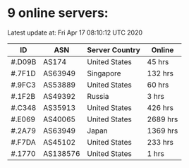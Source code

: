 # 9 online servers:

Latest update at: Fri Apr 17 08:10:12 UTC 2020

| ID | ASN | Server Country | Online |
| -- | --- | -------------- | ------ |
| #.D09B | AS174 | United States | 45 hrs |
| #.7F1D | AS63949 | Singapore | 132 hrs |
| #.9FC3 | AS53889 | United States | 60 hrs |
| #.1F2B | AS49392 | Russia | 3 hrs |
| #.C348 | AS35913 | United States | 426 hrs |
| #.E069 | AS40065 | United States | 2689 hrs |
| #.2A79 | AS63949 | Japan | 1369 hrs |
| #.F7DA | AS45102 | United States | 233 hrs |
| #.1770 | AS138576 | United States | 1 hrs |

